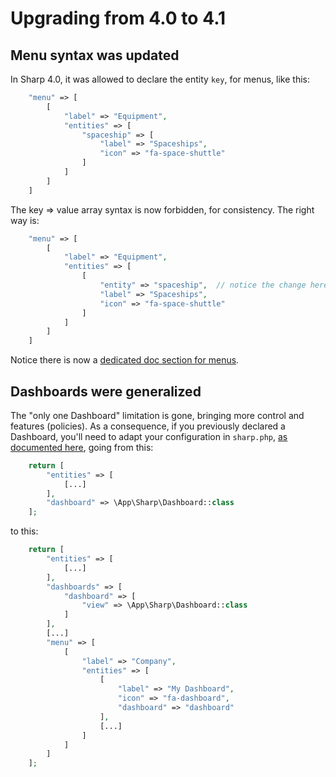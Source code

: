 # Upgrading from 4.0 to 4.1

## Menu syntax was updated

In Sharp 4.0, it was allowed to declare the entity `key`, for menus, like this:

```php
    "menu" => [
        [
            "label" => "Equipment",
            "entities" => [
                "spaceship" => [
                    "label" => "Spaceships",
                    "icon" => "fa-space-shuttle"
                ]
            ]
        ]
    ]
```

The key => value array syntax is now forbidden, for consistency. The right way is:  

```php
    "menu" => [
        [
            "label" => "Equipment",
            "entities" => [
                [
                    "entity" => "spaceship",  // notice the change here
                    "label" => "Spaceships",
                    "icon" => "fa-space-shuttle"
                ]
            ]
        ]
    ]
```

Notice there is now a [dedicated doc section for menus](/docs/building-menu.md).

## Dashboards were generalized

The "only one Dashboard" limitation is gone, bringing more control and features (policies). 
As a consequence, if you previously declared a Dashboard, you'll need to adapt your configuration
in `sharp.php`, [as documented here](/docs/dashboard.md), going from this:

```php
    return [
        "entities" => [
            [...]
        ],
        "dashboard" => \App\Sharp\Dashboard::class
    ];
```

to this:

```php
    return [
        "entities" => [
            [...]
        ],
        "dashboards" => [
            "dashboard" => [
                "view" => \App\Sharp\Dashboard::class
            ]
        ],
        [...]
        "menu" => [
            [
                "label" => "Company",
                "entities" => [
                    [
                        "label" => "My Dashboard",
                        "icon" => "fa-dashboard",
                        "dashboard" => "dashboard"
                    ],
                    [...]
                ]
            ]
        ]
    ];
```
